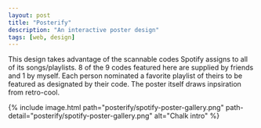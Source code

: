 ```yaml
---
layout: post
title: "Posterify"
description: "An interactive poster design"
tags: [web, design]
---
```


This design takes advantage of the scannable codes Spotify assigns to all of its songs/playlists. 8 of the 9 codes featured here are supplied by friends and 1 by myself. Each person nominated a favorite playlist of theirs to be featured as designated by their code. The poster itself draws inpsiration from retro-cool.

{% include image.html path="posterify/spotify-poster-gallery.png" path-detail="posterify/spotify-poster-gallery.png" alt="Chalk intro" %}
